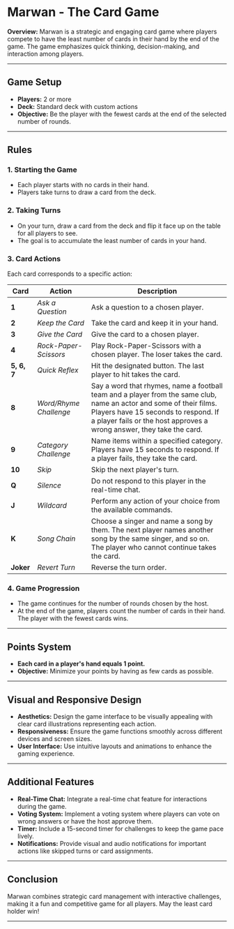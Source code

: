 # Marwan - The Card Game

**Overview:**
Marwan is a strategic and engaging card game where players compete to have the least number of cards in their hand by the end of the game. The game emphasizes quick thinking, decision-making, and interaction among players.

---

## Game Setup
- **Players:** 2 or more
- **Deck:** Standard deck with custom actions
- **Objective:** Be the player with the fewest cards at the end of the selected number of rounds.

---

## Rules

### 1. Starting the Game
- Each player starts with no cards in their hand.
- Players take turns to draw a card from the deck.

### 2. Taking Turns
- On your turn, draw a card from the deck and flip it face up on the table for all players to see.
- The goal is to accumulate the least number of cards in your hand.

### 3. Card Actions
Each card corresponds to a specific action:

| **Card** | **Action** | **Description** |
|----------|------------|------------------|
| **1**    | *Ask a Question* | Ask a question to a chosen player. |
| **2**    | *Keep the Card* | Take the card and keep it in your hand. |
| **3**    | *Give the Card* | Give the card to a chosen player. |
| **4**    | *Rock-Paper-Scissors* | Play Rock-Paper-Scissors with a chosen player. The loser takes the card. |
| **5, 6, 7** | *Quick Reflex* | Hit the designated button. The last player to hit takes the card. |
| **8**    | *Word/Rhyme Challenge* | Say a word that rhymes, name a football team and a player from the same club, name an actor and some of their films. Players have 15 seconds to respond. If a player fails or the host approves a wrong answer, they take the card. |
| **9**    | *Category Challenge* | Name items within a specified category. Players have 15 seconds to respond. If a player fails, they take the card. |
| **10**   | *Skip* | Skip the next player's turn. |
| **Q**    | *Silence* | Do not respond to this player in the real-time chat. |
| **J**    | *Wildcard* | Perform any action of your choice from the available commands. |
| **K**    | *Song Chain* | Choose a singer and name a song by them. The next player names another song by the same singer, and so on. The player who cannot continue takes the card. |
| **Joker**| *Revert Turn* | Reverse the turn order. |

### 4. Game Progression
- The game continues for the number of rounds chosen by the host.
- At the end of the game, players count the number of cards in their hand. The player with the fewest cards wins.

---

## Points System
- **Each card in a player's hand equals 1 point.**
- **Objective:** Minimize your points by having as few cards as possible.

---

## Visual and Responsive Design
- **Aesthetics:** Design the game interface to be visually appealing with clear card illustrations representing each action.
- **Responsiveness:** Ensure the game functions smoothly across different devices and screen sizes.
- **User Interface:** Use intuitive layouts and animations to enhance the gaming experience.

---

## Additional Features
- **Real-Time Chat:** Integrate a real-time chat feature for interactions during the game.
- **Voting System:** Implement a voting system where players can vote on wrong answers or have the host approve them.
- **Timer:** Include a 15-second timer for challenges to keep the game pace lively.
- **Notifications:** Provide visual and audio notifications for important actions like skipped turns or card assignments.

---

## Conclusion
Marwan combines strategic card management with interactive challenges, making it a fun and competitive game for all players. May the least card holder win!

---

